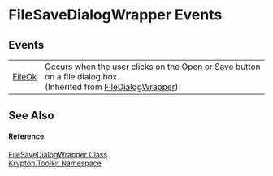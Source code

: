 # FileSaveDialogWrapper Events




## Events
<table>
<tr>
<td><a href="cc0ed8fc-93f5-726d-0f70-67780ae0e7eb.md">FileOk</a></td>
<td>Occurs when the user clicks on the Open or Save button on a file dialog box.<br />(Inherited from <a href="eec64c5e-c86e-9628-c49c-0f686fc764d7.md">FileDialogWrapper</a>)</td></tr>
</table>

## See Also


#### Reference
<a href="a4f24e60-cdd7-2136-6246-cf76ef5d22bc.md">FileSaveDialogWrapper Class</a>  
<a href="79d2eac2-21f4-54ff-7552-b20c33c30600.md">Krypton.Toolkit Namespace</a>  
